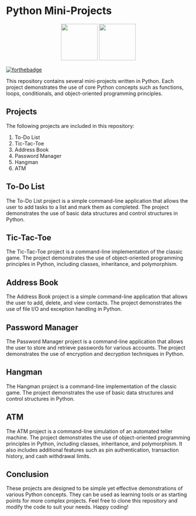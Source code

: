 # Python Mini-Projects

<div id="header" align="center">
  <img src="https://media.giphy.com/media/zhYSVCirREeIZtONCI/giphy.gif" width="100"/>
  <img src="https://media.giphy.com/media/pT4hk0FMDu5VT0oRQc/giphy.gif" width="100"/>
</div>


[![forthebadge](https://forthebadge.com/images/badges/made-with-python.svg)](https://forthebadge.com) 

This repository contains several mini-projects written in Python. Each project demonstrates the use of core Python concepts such as functions, loops, conditionals, and object-oriented programming principles.

## Projects

The following projects are included in this repository:

1.  To-Do List
2.  Tic-Tac-Toe
3.  Address Book
4.  Password Manager
5.  Hangman
6.  ATM

## To-Do List

The To-Do List project is a simple command-line application that allows the user to add tasks to a list and mark them as completed. The project demonstrates the use of basic data structures and control structures in Python.

## Tic-Tac-Toe

The Tic-Tac-Toe project is a command-line implementation of the classic game. The project demonstrates the use of object-oriented programming principles in Python, including classes, inheritance, and polymorphism.

## Address Book

The Address Book project is a simple command-line application that allows the user to add, delete, and view contacts. The project demonstrates the use of file I/O and exception handling in Python.

## Password Manager

The Password Manager project is a command-line application that allows the user to store and retrieve passwords for various accounts. The project demonstrates the use of encryption and decryption techniques in Python.

## Hangman

The Hangman project is a command-line implementation of the classic game. The project demonstrates the use of basic data structures and control structures in Python.

## ATM

The ATM project is a command-line simulation of an automated teller machine. The project demonstrates the use of object-oriented programming principles in Python, including classes, inheritance, and polymorphism. It also includes additional features such as pin authentication, transaction history, and cash withdrawal limits.

## Conclusion

These projects are designed to be simple yet effective demonstrations of various Python concepts. They can be used as learning tools or as starting points for more complex projects. Feel free to clone this repository and modify the code to suit your needs. Happy coding!
